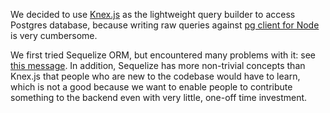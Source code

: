 We decided to use [Knex.js](http://knexjs.org/) as the lightweight query builder to access Postgres database, because
writing raw queries against [pg client for Node](https://github.com/brianc/node-postgres) is very cumbersome.

We first tried Sequelize ORM, but encountered many problems with it: see [this message](
https://github.com/climatescape/climatescape.org/pull/87#issuecomment-592920857). In addition, Sequelize has more
non-trivial concepts than Knex.js that people who are new to the codebase would have to learn, which is not a good
because we want to enable people to contribute something to the backend even with very little, one-off time investment.